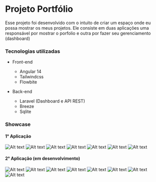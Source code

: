# Projeto Portfólio

Esse projeto foi desenvolvido com o intuito de criar um espaço onde eu possa mostrar os meus projetos. Ele consiste em duas aplicações uma responsável por mostrar o porfolio e outra por fazer seu gerenciamento (dashboard)


### Tecnologias utilizadas
* Front-end
    * Angular 14
    * Tailwindcss
    * Flowbite
    
* Back-end    
    * Laravel (Dashboard e API REST)
    * Breeze
    * Sqlite       


### Showcase
#### 1° Aplicação

![Alt text](showcase-image/portfolio/0.png)
![Alt text](showcase-image/portfolio/1.png)
![Alt text](showcase-image/portfolio/2.png)
![Alt text](showcase-image/portfolio/3.png)
![Alt text](showcase-image/portfolio/4.png)
![Alt text](showcase-image/portfolio/5.png)
![Alt text](showcase-image/portfolio/6.png)

#### 2° Aplicação (em desenvolvimento)

![Alt text](showcase-image/dashboard/00.png)
![Alt text](showcase-image/dashboard/01.png)
![Alt text](showcase-image/dashboard/02.png)
![Alt text](showcase-image/dashboard/03.png)
![Alt text](showcase-image/dashboard/05.png)
![Alt text](showcase-image/dashboard/06.png)
![Alt text](showcase-image/dashboard/07.png)
![Alt text](showcase-image/dashboard/08.png)

